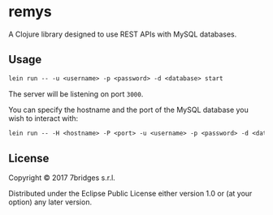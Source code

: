 # remys

A Clojure library designed to use REST APIs with MySQL databases.

## Usage

``` clojure
lein run -- -u <username> -p <password> -d <database> start
```

The server will be listening on port `3000`.

You can specify the hostname and the port of the MySQL database you wish to
interact with:

``` clojure
lein run -- -H <hostname> -P <port> -u <username> -p <password> -d <database> start
```

## License

Copyright © 2017 7bridges s.r.l.

Distributed under the Eclipse Public License either version 1.0 or (at
your option) any later version.
